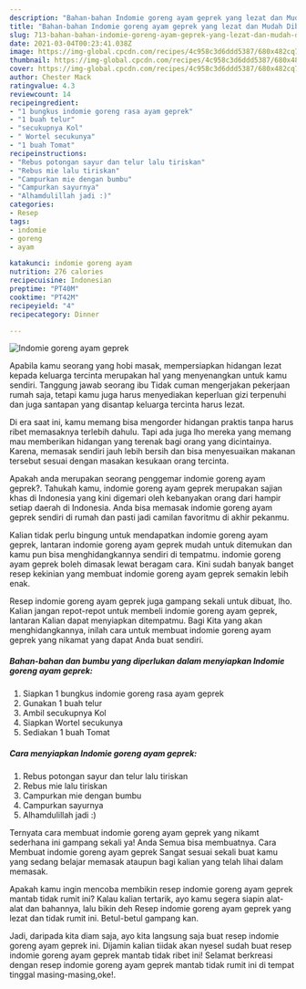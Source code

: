 ```yaml
---
description: "Bahan-bahan Indomie goreng ayam geprek yang lezat dan Mudah Dibuat"
title: "Bahan-bahan Indomie goreng ayam geprek yang lezat dan Mudah Dibuat"
slug: 713-bahan-bahan-indomie-goreng-ayam-geprek-yang-lezat-dan-mudah-dibuat
date: 2021-03-04T00:23:41.038Z
image: https://img-global.cpcdn.com/recipes/4c958c3d6ddd5387/680x482cq70/indomie-goreng-ayam-geprek-foto-resep-utama.jpg
thumbnail: https://img-global.cpcdn.com/recipes/4c958c3d6ddd5387/680x482cq70/indomie-goreng-ayam-geprek-foto-resep-utama.jpg
cover: https://img-global.cpcdn.com/recipes/4c958c3d6ddd5387/680x482cq70/indomie-goreng-ayam-geprek-foto-resep-utama.jpg
author: Chester Mack
ratingvalue: 4.3
reviewcount: 14
recipeingredient:
- "1 bungkus indomie goreng rasa ayam geprek"
- "1 buah telur"
- "secukupnya Kol"
- " Wortel secukunya"
- "1 buah Tomat"
recipeinstructions:
- "Rebus potongan sayur dan telur lalu tiriskan"
- "Rebus mie lalu tiriskan"
- "Campurkan mie dengan bumbu"
- "Campurkan sayurnya"
- "Alhamdulillah jadi :)"
categories:
- Resep
tags:
- indomie
- goreng
- ayam

katakunci: indomie goreng ayam 
nutrition: 276 calories
recipecuisine: Indonesian
preptime: "PT40M"
cooktime: "PT42M"
recipeyield: "4"
recipecategory: Dinner

---
```



![Indomie goreng ayam geprek](https://img-global.cpcdn.com/recipes/4c958c3d6ddd5387/680x482cq70/indomie-goreng-ayam-geprek-foto-resep-utama.jpg)

Apabila kamu seorang yang hobi masak, mempersiapkan hidangan lezat kepada keluarga tercinta merupakan hal yang menyenangkan untuk kamu sendiri. Tanggung jawab seorang ibu Tidak cuman mengerjakan pekerjaan rumah saja, tetapi kamu juga harus menyediakan keperluan gizi terpenuhi dan juga santapan yang disantap keluarga tercinta harus lezat.

Di era  saat ini, kamu memang bisa mengorder hidangan praktis tanpa harus ribet memasaknya terlebih dahulu. Tapi ada juga lho mereka yang memang mau memberikan hidangan yang terenak bagi orang yang dicintainya. Karena, memasak sendiri jauh lebih bersih dan bisa menyesuaikan makanan tersebut sesuai dengan masakan kesukaan orang tercinta. 



Apakah anda merupakan seorang penggemar indomie goreng ayam geprek?. Tahukah kamu, indomie goreng ayam geprek merupakan sajian khas di Indonesia yang kini digemari oleh kebanyakan orang dari hampir setiap daerah di Indonesia. Anda bisa memasak indomie goreng ayam geprek sendiri di rumah dan pasti jadi camilan favoritmu di akhir pekanmu.

Kalian tidak perlu bingung untuk mendapatkan indomie goreng ayam geprek, lantaran indomie goreng ayam geprek mudah untuk ditemukan dan kamu pun bisa menghidangkannya sendiri di tempatmu. indomie goreng ayam geprek boleh dimasak lewat beragam cara. Kini sudah banyak banget resep kekinian yang membuat indomie goreng ayam geprek semakin lebih enak.

Resep indomie goreng ayam geprek juga gampang sekali untuk dibuat, lho. Kalian jangan repot-repot untuk membeli indomie goreng ayam geprek, lantaran Kalian dapat menyiapkan ditempatmu. Bagi Kita yang akan menghidangkannya, inilah cara untuk membuat indomie goreng ayam geprek yang nikamat yang dapat Anda buat sendiri.

<!--inarticleads1-->

##### Bahan-bahan dan bumbu yang diperlukan dalam menyiapkan Indomie goreng ayam geprek:

1. Siapkan 1 bungkus indomie goreng rasa ayam geprek
1. Gunakan 1 buah telur
1. Ambil secukupnya Kol
1. Siapkan  Wortel secukunya
1. Sediakan 1 buah Tomat




<!--inarticleads2-->

##### Cara menyiapkan Indomie goreng ayam geprek:

1. Rebus potongan sayur dan telur lalu tiriskan
1. Rebus mie lalu tiriskan
1. Campurkan mie dengan bumbu
1. Campurkan sayurnya
1. Alhamdulillah jadi :)




Ternyata cara membuat indomie goreng ayam geprek yang nikamt sederhana ini gampang sekali ya! Anda Semua bisa membuatnya. Cara Membuat indomie goreng ayam geprek Sangat sesuai sekali buat kamu yang sedang belajar memasak ataupun bagi kalian yang telah lihai dalam memasak.

Apakah kamu ingin mencoba membikin resep indomie goreng ayam geprek mantab tidak rumit ini? Kalau kalian tertarik, ayo kamu segera siapin alat-alat dan bahannya, lalu bikin deh Resep indomie goreng ayam geprek yang lezat dan tidak rumit ini. Betul-betul gampang kan. 

Jadi, daripada kita diam saja, ayo kita langsung saja buat resep indomie goreng ayam geprek ini. Dijamin kalian tiidak akan nyesel sudah buat resep indomie goreng ayam geprek mantab tidak ribet ini! Selamat berkreasi dengan resep indomie goreng ayam geprek mantab tidak rumit ini di tempat tinggal masing-masing,oke!.

